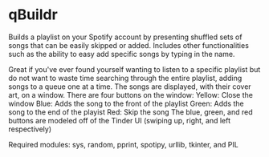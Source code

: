 # qBuildr
Builds a playlist on your Spotify account by presenting shuffled sets of songs that can be easily skipped or added. Includes other functionalities such as the ability to easy add specific songs by typing in the name.

Great if you've ever found yourself wanting to listen to a specific playlist but do not want to waste time searching through the entire playlist, adding songs to a queue one at a time.
The songs are displayed, with their cover art, on a window. There are four buttons on the window:
Yellow: Close the window
Blue: Adds the song to the front of the playlist
Green: Adds the song to the end of the playist
Red: Skip the song
The blue, green, and red buttons are modeled off of the Tinder UI (swiping up, right, and left respectively)

Required modules:
sys, random, pprint, spotipy, urllib, tkinter, and PIL
